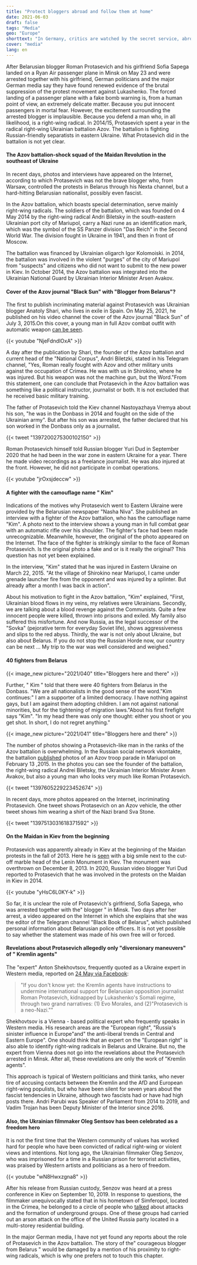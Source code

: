 ```yaml
---
title: "Protect bloggers abroad and follow them at home"
date: 2021-06-03
draft: false
tags: "Media"
geo: "Europe"
shorttext: "In Germany, critics are watched by the secret service, abroad they are financed in order to be able to criticize."
cover: "media"
lang: en
---
```


After Belarusian blogger Roman Protasevich and his girlfriend Sofia Sapega landed on a Ryan Air passenger plane in Minsk on May 23 and were arrested together with his girlfriend, German politicians and the major German media say they have found renewed evidence of the brutal suppression of the protest movement against Lukashenko. The forced landing of a passenger plane with a fake bomb warning is, from a human point of view, an extremely delicate matter. Because you put innocent passengers in mortal fear. However, the excitement surrounding the arrested blogger is implausible. Because you defend a man who, in all likelihood, is a right-wing radical. In 2014/15, Protasevich spent a year in the radical right-wing Ukrainian battalion Azov. The battalion is fighting Russian-friendly separatists in eastern Ukraine. What Protasevich did in the battalion is not yet clear.

#### The Azov battalion-shock squad of the Maidan Revolution in the southeast of Ukraine

In recent days, photos and interviews have appeared on the Internet, according to which Protasevich was not the brave blogger who, from Warsaw, controlled the protests in Belarus through his Nexta channel, but a hard-hitting Belarusian nationalist, possibly even fascist.

In the Azov battalion, which boasts special determination, serve mainly right-wing radicals. The soldiers of the battalion, which was founded on 4 May 2014 by the right-wing radical Andri Biletsky in the south-eastern Ukrainian port city of Mariupol, carry a Nazi rune as an identification mark, which was the symbol of the SS Panzer division "Das Reich" in the Second World War. The division fought in Ukraine in 1941, and then in front of Moscow.

The battalion was financed by Ukrainian oligarch Igor Kolomoiski. in 2014, the battalion was involved in the violent "purges" of the city of Mariupol from "suspects" and citizens who did not want to submit to the new power in Kiev. In October 2014, the Azov battalion was integrated into the Ukrainian National Guard by Ukrainian Interior Minister Arsen Avakov.

#### Cover of the Azov journal "Black Sun" with "Blogger from Belarus"?

The first to publish incriminating material against Protasevich was Ukrainian blogger Anatoly Shari, who lives in exile in Spain. On May 25, 2021, he published on his video channel the cover of the Azov journal "Black Sun" of July 3, 2015.On this cover, a young man in full Azov combat outfit with automatic weapon [can be seen](https://strana.ua/news/335260-roman-protasevich-v-azove-voeval-li-belorusskij-nekhta-na-donbasse.html "Черное солнце Романа Протасевича. Воевал ли экс-главред Нехты в Азове").

{{< youtube "NjeFdndlOxA" >}}

A day after the publication by Shari, the founder of the Azov battalion and current head of the "National Corpus", Andri Biletzki, stated in his Telegram channel, "Yes, Roman really fought with Azov and other military units against the occupation of Crimea. He was with us in Shirokino, where he was injured. But his weapon was not the machine gun, but the Word."From this statement, one can conclude that Protasevich in the Azov battalion was something like a political instructor, journalist or both. It is not excluded that he received basic military training.

The father of Protasevich told the Kiev channel Nastoyazhaya Vremya about his son, "he was in the Donbass in 2014 and fought on the side of the Ukrainian army". But after his son was arrested, the father declared that his son worked in the Donbass only as a journalist.

{{< tweet "1397200275300102150" >}}

Roman Protasevich himself told Russian blogger Yuri Dud in September 2020 that he had been in the war zone in eastern Ukraine for a year. There he made video recordings as a freelance journalist. He was also injured at the front. However, he did not participate in combat operations.

{{< youtube "jrOxsjdeccw" >}}

#### A fighter with the camouflage name " Kim"

Indications of the motives why Protasevich went to Eastern Ukraine were provided by the Belarusian newspaper "Nasha Niva". She published an interview with a fighter of the Azov battalion, who has the camouflage name "Kim". A photo next to the interview shows a young man in full combat gear with an automatic rifle over his shoulder. The fighter's face had been made unrecognizable. Meanwhile, however, the original of the photo appeared on the Internet. The face of the fighter is strikingly similar to the face of Roman Protasevich. Is the original photo a fake and or is it really the original? This question has not yet been explained.

In the interview, "Kim" stated that he was injured in Eastern Ukraine on March 22, 2015. "At the village of Shirokino near Mariupol, I came under grenade launcher fire from the opponent and was injured by a splinter. But already after a month I was back in action".

About his motivation to fight in the Azov battalion, "Kim" explained, "First, Ukrainian blood flows in my veins, my relatives were Ukrainians. Secondly, we are talking about a blood revenge against the Communists. Quite a few innocent people were killed, thrown into prisons and exiled. My family also suffered this misfortune. And now Russia, as the legal successor of the "Sovka" (pejorative term for everyday Soviet life), shows aggressiveness and slips to the red abyss. Thirdly, the war is not only about Ukraine, but also about Belarus. If you do not stop the Russian Horde now, our country can be next ... My trip to the war was well considered and weighed."

#### 40 fighters from Belarus

{{< image_new picture="2021/040" title="Bloggers here and there" >}}

Further, " Kim " told that there were 40 fighters from Belarus in the Donbass. "We are all nationalists in the good sense of the word."Kim continues:" I am a supporter of a limited democracy. I have nothing against gays, but I am against them adopting children. I am not against national minorities, but for the tightening of migration laws."About his first firefight says "Kim". "In my head there was only one thought: either you shoot or you get shot. In short, I do not regret anything."

{{< image_new picture="2021/041" title="Bloggers here and there" >}}

The number of photos showing a Protasevich-like man in the ranks of the Azov battalion is overwhelming. In the Russian social network vkontakte, the battalion [published](https://vk.com/album-72444174_217069121 "13 червня. Перше звільнення Маріуполя") photos of an Azov troop parade in Mariupol on February 13 ,2015. In the photos you can see the founder of the battalion, the right-wing radical Andrei Biletsky, the Ukrainian Interior Minister Arsen Avakov, but also a young man who looks very much like Roman Protasevich.

{{< tweet "1397605229223452674" >}}

In recent days, more photos appeared on the Internet, incriminating Protasevich. One tweet shows Protasevich on an Azov vehicle, the other tweet shows him wearing a shirt of the Nazi brand Sva Stone.

{{< tweet "1397513031618371592" >}}

#### On the Maidan in Kiev from the beginning

Protasevich was apparently already in Kiev at the beginning of the Maidan protests in the fall of 2013. Here he is [seen](https://vk.com/wall-99493401_785466 "Протасевич в Киеве, вместе с толпой неонаци разбивает памятник Ленину.") with a big smile next to the cut-off marble head of the Lenin Monument in Kiev. The monument was overthrown on December 8, 2013. In 2020, Russian video blogger Yuri Dud reported to Protasevich that he was involved in the protests on the Maidan in Kiev in 2014.

{{< youtube "yHsC6L0KY-k" >}}

So far, it is unclear the role of Protasevich's girlfriend, Sofia Sapega, who was arrested together with the" blogger " in Minsk. Two days after her arrest, a video appeared on the Internet in which she explains that she was the editor of the Telegram channel "Black Book of Belarus", which published personal information about Belarusian police officers. It is not yet possible to say whether the statement was made of his own free will or forced.

#### Revelations about Protasevich allegedly only "diversionary maneuvers" of " Kremlin agents"

The "expert" Anton Shekhovtsov, frequently quoted as a Ukraine expert in Western media, reported on [24 May via Facebook](https://www.facebook.com/plugins/post.php?href=https%3A%2F%2Fwww.facebook.com%2Fanton.shekhovtsov%2Fposts%2F10219222504289218&show_text=true&width=500 "Anton Shekhovtsov"):

> "If you don't know yet: the Kremlin agents have instructions to undermine international support for Belarusian opposition journalist Roman Protasevich, kidnapped by Lukashenko's Somali regime, through two grand narratives: (1) Evo Morales, and (2)"Protasevich is a neo-Nazi.""

Shekhovtsov is a Vienna - based political expert who frequently speaks in Western media. His research areas are the "European right", "Russia's sinister influence in Europe"and" the anti-liberal trends in Central and Eastern Europe". One should think that an expert on the "European right" is also able to identify right-wing radicals in Belarus and Ukraine. But no, the expert from Vienna does not go into the revelations about the Protasevich arrested in Minsk. After all, these revelations are only the work of "Kremlin agents".

This approach is typical of Western politicians and think tanks, who never tire of accusing contacts between the Kremlin and the AfD and European right-wing populists, but who have been silent for seven years about the fascist tendencies in Ukraine, although two fascists had or have had high posts there. Andri Parubi was Speaker of Parliament from 2014 to 2019, and Vadim Trojan has been Deputy Minister of the Interior since 2016.

#### Also, the Ukrainian filmmaker Oleg Sentsov has been celebrated as a freedom hero

It is not the first time that the Western community of values has worked hard for people who have been convicted of radical right-wing or violent views and intentions. Not long ago, the Ukrainian filmmaker Oleg Senzov, who was imprisoned for a time in a Russian prison for terrorist activities, was praised by Western artists and politicians as a hero of freedom.

{{< youtube "wN8Hwxzgna8" >}}

After his release from Russian custody, Senzov was heard at a press conference in Kiev on September 10, 2019. In response to questions, the filmmaker unequivocally stated that in his hometown of Simferopol, located in the Crimea, he belonged to a circle of people who [talked](https://www.heise.de/tp/features/Oleg-Senzow-Freiheitsheld-oder-doch-Terrorist-4522630.html "Oleg Senzow: Freiheitsheld oder doch Terrorist?") about attacks and the formation of underground groups. One of these groups had carried out an arson attack on the office of the United Russia party located in a multi-storey residential building.

In the major German media, I have not yet found any reports about the role of Protasevich in the Azov battalion. The story of the" courageous blogger from Belarus " would be damaged by a mention of his proximity to right-wing radicals, which is why one prefers not to touch this chapter.
